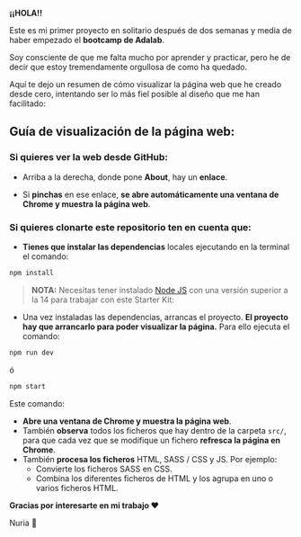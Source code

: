 **¡¡HOLA!!**

Este es mi primer proyecto en solitario después de dos semanas y media de haber empezado el **bootcamp de Adalab**.

Soy consciente de que me falta mucho por aprender y practicar, pero he de decir que estoy tremendamente orgullosa de como ha quedado.

Aquí te dejo un resumen de cómo visualizar la página web que he creado desde cero, intentando ser lo más fiel posible al diseño que me han facilitado:

## Guía de visualización de la página web:


### Si quieres ver la web desde GitHub:

- Arriba a la derecha, donde pone **About**, hay un **enlace**.

- Si **pinchas** en ese enlace, **se abre automáticamente una ventana de Chrome y muestra la página web**.

### Si quieres clonarte este repositorio ten en cuenta que: 

- **Tienes que instalar las dependencias** locales ejecutando en la terminal el comando:

```bash
npm install
```


> **NOTA:** Necesitas tener instalado [Node JS](https://nodejs.org/) con una versión superior a la 14 para trabajar con este Starter Kit:

- Una vez instaladas las dependencias, arrancas el proyecto. **El proyecto hay que arrancarlo para poder visualizar la página.** Para ello ejecuta el comando:

```bash
npm run dev
```

ó

```bash
npm start
```

Este comando:

- **Abre una ventana de Chrome y muestra la página web**.
- También **observa** todos los ficheros que hay dentro de la carpeta `src/`, para que cada vez que se modifique un fichero **refresca la página en Chrome**.
- También **procesa los ficheros** HTML, SASS / CSS y JS. Por ejemplo:
   - Convierte los ficheros SASS en CSS.
   - Combina los diferentes ficheros de HTML y los agrupa en uno o varios ficheros HTML.

**Gracias por interesarte en mi trabajo ❤️**

Nuria 🐜